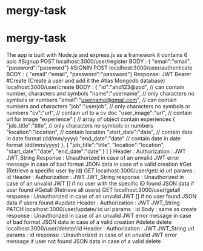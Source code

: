 # mergy-task
# mergy-task
The app is built with Node.js and express.js as a framework
it contains 6 apis
#Signup
POST localhost:3000/user/register
BODY : { "email":"email",
"password":"password"}
#SIGNIN
POST localhost:3000/user/authenticate
BODY : { "email":"email",
"password":"password"}
Response:
JWT Bearer
#Create (Create a user and add it the Atlas Mongodb database)
localhost:3000/user/create
BODY : {
"id":"ahd123@zod", // can contain number, characters and symbols
"name":"username", // only characters no symbols or numbers
"email":"username@gmail.com", // can contain numbers and characters
"job":"userjob", // only characters no symbols or numbers
"cv":"url", // contain url to a cv doc
"user_image":"url", // contain url for image
"experience":[ // array of object contain experiences
{
"job_title":"title", // only characters no symbols or numbers
"location":"location", // contain location
"start_date":"date", // contain date in date format (dd/mm/yyyy)
"end_date":"date" // contain date in date format (dd/mm/yyyy)
},
{
"job_title":"title",
"location":"location",
"start_date":"date",
"end_date":"date"
}
]
}
Header : Authorization : JWT JWT_String
Response :
Unauthorized in case of an unvalid JWT
error message in case of bad format
JSON data in case of a valid creation
#Get (Retrieve a specific user by id)
GET localhost:3000/user/get/:id
url params : id
Header : Authorization : JWT JWT_String
response : 
Unauthorized in case of an unvalid JWT
[] if no user with the specific ID found
JSON data if user found
#Getall (Retrieve all users)
GET localhost:3000/user/getall
response : 
Unauthorized in case of an unvalid JWT
[] if no user found
JSON data if users found
#update 
Header : Authorization : JWT JWT_String
PATCH localhost:3000/user/update/:id
url params : id
Body : same as create
response : 
Unauthorized in case of an unvalid JWT
error message in case of bad format
JSON data in case of a valid creation
#delete
delete localhost:3000/user/delete/:id
Header : Authorization : JWT JWT_String
url params : id
response : 
Unauthorized in case of an unvalid JWT
error message if user not found
JSON data in case of a valid delete
